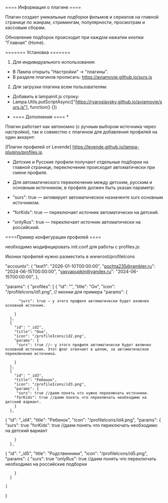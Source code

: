 ==== Информация о плагине ====

Плагин создает уникальные подборки фильмов и сериалов на главной странице по жанрам, стримингам, популярности, просмотрам и кассовым сборам.  

Обновление подборок происходит при каждом нажатии кнопки "Главная" (Home).

======= Установка ======= 

1. Для индивидуального использования:  
- В Лампа открыть "Настройки" → "плагины".  
- В разделе плагинов прописать: https://aviamovie.github.io/surs.js  

2. Для загрузки плагина всем пользователям:  
- Добавить в lampainit.js строку:  
- Lampa.Utils.putScriptAsync(["https://ryaroslavsky.github.io/aviamovie/surs.js"], function() {})

* ==== Дополнения ==== *

 Плагин работает как автономно (с ручным выбором источника через настройки), так и совместно с плагином для добавления профилей  на один аккаунт:  

[Плагин профилей от Levende]
https://levende.github.io/lampa-plugins/profiles.js.  

- Детские и Русские профили получают отдельные подборки на главной странице, переключение происходит автоматически при смене профиля.  

- Для автоматического переключения между детским, русским и основным источником, в профиле должен быть указан параметр:  
 -  "surs": true — активирует автоматическое назначенте surs основным источником.
- "forKids": true — переключает источник автоматически на детский.
 - "onlyRus": true — переключает источник автоматически на российский.


====Пример конфигурации профилей ====

 необходимо модифицировать init.conf для работы с profiles.js:  

Иконки профилей нужно разместить в wwwroot/profileIcons  


  "accounts": {
    "test1": "2026-01-10T00:00:00",
      "pochta235@rambler.ru": "2024-06-15T00:00:00",
      "vasyapupkin@yandex.ru": "2024-06-15T00:00:00",
    },

"params": {
    "profiles": [
      {
        "id": "",
        "title": "Он",
        "icon": "/profileIcons/id1.png", // иконки для примера
        "params": {
        
          "surs": true — у этого профиля автоматически будет включен основной источник.

        }
      },
      {
        "id": "_id2",
        "title": "Она",
        "icon": "/profileIcons/id2.png",
        "params": {
         "surs": true //— у этого профиля автоматически будет включен основной источник. Этот флаг отвечает в целом, за автоматическое переключение источника.

        }
      },
      {
        "id": "_id3",
        "title": "Ребенок",
        "icon": "/profileIcons/id3.png",
        "params": {
         "surs": true //даем понять что нужно переключать источники.
        "forKids": true //даем понять что переключать необходимо на детский вариант.
        }
      },

 {
        "id": "_id4",
        "title": "Ребенок",
        "icon": "/profileIcons/id4.png",
        "params": {
         "surs": true 
        "forKids": true //даем понять что переключать необходимо на детский вариант
 
        }
      },

 {
        "id": "_id5",
        "title": "Родственники",
        "icon": "/profileIcons/id5.png",
        "params": {
        "surs": true 
        "onlyRus": true //даем понять что переключать необходимо на российские подборки 
 
        }
      }

    ]
  }


